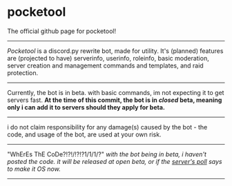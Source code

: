 # pocketool
The official github page for pocketool!
_____________________________________________________________________________________
*Pocketool* is a discord.py rewrite bot, made for utility. It's (planned) features are (projected to have) serverinfo, userinfo, roleinfo, basic moderation, server creation and management commands and templates, and raid protection.
_____________________________________________________________________________________
Currently, the bot is in beta.  with basic commands, im not expecting it to get servers fast.
**At the time of this commit, the bot is in _closed_ beta, meaning only i can add it to servers should they apply for beta.**
_____________________________________________________________________________________
i do not claim responsibility for any damage(s) caused by the bot - the code, and usage of the bot, are used at your own risk.
_____________________________________________________________________________________
"WhErEs ThE CoDe?!?!/!?!?1/1/1/?"
*with the bot being in beta, i haven't posted the code. it will be released at open beta, or if the [server's poll](https://discord.gg/gmvNT4Y) says to make it OS now.*
_____________________________________________________________________________________
